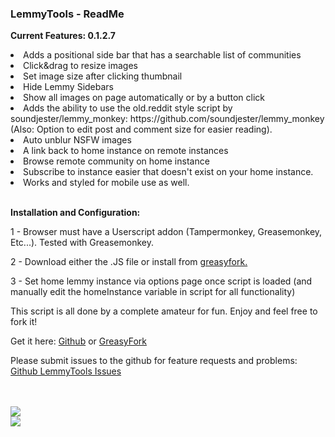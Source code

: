 <h3>LemmyTools - ReadMe</h3>

<p><b>Current Features: 0.1.2.7</b></p>
<li>Adds a positional side bar that has a searchable list of communities</li>
<li>Click&drag to resize images</li>
<li>Set image size after clicking thumbnail</li>
<li>Hide Lemmy Sidebars</li>
<li>Show all images on page automatically or by a button click</li>
<li>Adds the ability to use the old.reddit style script by soundjester/lemmy_monkey: https://github.com/soundjester/lemmy_monkey (Also: Option to edit post and comment size for easier reading).</li>
<li>Auto unblur NSFW images</li>
<li>A link back to home instance on remote instances</li>
<li>Browse remote community on home instance</li>
<li>Subscribe to instance easier that doesn't exist on your home instance.</li>
<li>Works and styled for mobile use as well.</li>

<br />
<p><b>Installation and Configuration:</b></p>
<p>1 - Browser must have a Userscript addon (Tampermonkey, Greasemonkey, Etc...). Tested with Greasemonkey.</p>
<p>2 - Download either the .JS file or install from <a href="https://greasyfork.org/en/scripts/469169-lemmytools">greasyfork.</a></p></p>
<p>3 - Set home lemmy instance via options page once script is loaded (and manually edit the homeInstance variable in script for all functionality)</p>
<p>This script is all done by a complete amateur for fun. Enjoy and feel free to fork it!</p>

<p>Get it here: <a href="https://github.com/howdy-tsc/LemmyTools">Github</a> or <a href="https://greasyfork.org/en/scripts/469169-lemmytools">GreasyFork</a></p>
<p><b></b>Please submit issues to the github for feature requests and problems: <a href="https://github.com/howdy-tsc/LemmyTools/issues">Github LemmyTools Issues</a></b></p>
<br />
<br />
<img src="https://thesimplecorner.org/pictrs/image/ccb4f4f2-7a34-4866-9a80-eafddcfdea25.jpeg" />
<br />
<img src="https://pixelfed.social/storage/m/_v2/581914529167854145/bf0f52ff2-92677b/rUtiR6nao4ly/IEsbgw5Xs4hIoliG5JebS9aSEJLc9UY62SMVx5un.png" />
